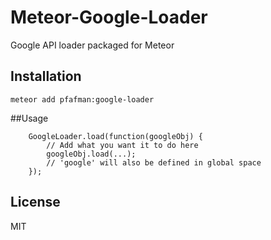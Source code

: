 Meteor-Google-Loader
====================

Google API loader packaged for Meteor

## Installation


```
meteor add pfafman:google-loader
```

##Usage

```
	GoogleLoader.load(function(googleObj) {
		// Add what you want it to do here
		googleObj.load(...);
		// 'google' will also be defined in global space
	});
```


## License

MIT